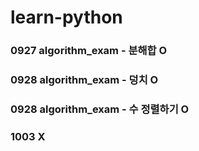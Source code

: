 # learn-python

### 0927 algorithm_exam - 분해합 O

### 0928 algorithm_exam - 덩치 O

### 0928 algorithm_exam - 수 정렬하기 O

### 1003 X
